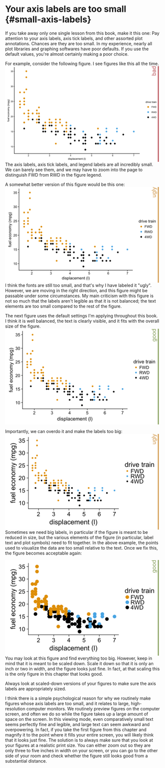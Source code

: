 
# Your axis labels are too small {#small-axis-labels}

If you take away only one single lesson from this book, make it this one: Pay attention to your axis labels, axis tick labels, and other assorted plot annotations. Chances are they are too small. In my experience, nearly all plot libraries and graphing softwares have poor defaults. If you use the default values, you're almost certainly making a poor choice.

For example, consider the following figure. I see figures like this all the time.
<img src="small_axis_labels_files/figure-html/unnamed-chunk-2-1.png" width="576" style="display: block; margin: auto;" />
The axis labels, axis tick labels, and legend labels are all incredibly small. We can barely see them, and we may have to zoom into the page to distinguish FWD from RWD in the figure legend.

A somewhat better version of this figure would be this one:
<img src="small_axis_labels_files/figure-html/unnamed-chunk-3-1.png" width="576" style="display: block; margin: auto;" />
I think the fonts are still too small, and that's why I have labeled it "ugly". However, we are moving in the right direction, and this figure might be passable under some circumstances. My main criticism with this figure is not so much that the labels aren't legible as that it is not balanced; the text elements are too small compared to the rest of the figure.

The next figure uses the default settings I'm applying throughout this book. I think it is well balanced, the text is clearly visible, and it fits with the overall size of the figure. 
<img src="small_axis_labels_files/figure-html/unnamed-chunk-4-1.png" width="576" style="display: block; margin: auto;" />

Importantly, we can overdo it and make the labels too big:
<img src="small_axis_labels_files/figure-html/unnamed-chunk-5-1.png" width="576" style="display: block; margin: auto;" />
Sometimes we need big labels, in particular if the figure is meant to be reduced in size, but the various elements of the figure (in particular, label text and plot symbols) need to fit together. In the above example, the points used to visualize the data are too small relative to the text. Once we fix this, the figure becomes acceptable again:

<img src="small_axis_labels_files/figure-html/unnamed-chunk-6-1.png" width="576" style="display: block; margin: auto;" />
You may look at this figure and find everything too big. However, keep in mind that it is meant to be scaled down. Scale it down so that it is only an inch or two in width, and the figure looks just fine. In fact, at that scaling this is the only figure in this chapter that looks good.

<div class="rmdtip">
<p>Always look at scaled-down versions of your figures to make sure the axis labels are appropriately sized.</p>
</div>


I think there is a simple psychological reason for why we routinely make figures whose axis labels are too small, and it relates to large, high-resolution computer monitors. We routinely preview figures on the computer screen, and often we do so while the figure takes up a large amount of space on the screen. In this viewing mode, even comparatively small text seems perfectly fine and legible, and large text can seem awkward and overpowering. In fact, if you take the first figure from this chapter and magnify it to the point where it fills your entire screen, you will likely think that it looks just fine. The solution is to always make sure that you look at your figures at a realistic print size. You can either zoom out so they are only three to five inches in width on your screen, or you can go to the other side of your room and check whether the figure still looks good from a substantial distance.
